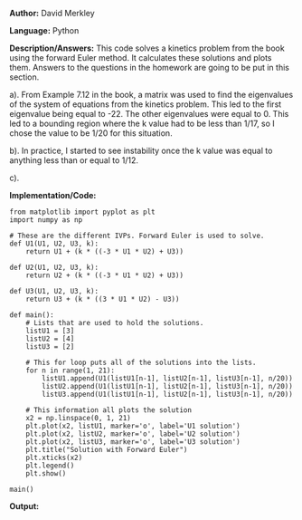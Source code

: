 **Author:** David Merkley

**Language:** Python

**Description/Answers:** This code solves a kinetics problem from the book using the forward Euler method.  It calculates these solutions and plots them. Answers to the questions in the homework are going to be put in this section.

a). From Example 7.12 in the book, a matrix was used to find the eigenvalues of the system of equations from the kinetics problem. This led to the first eigenvalue being equal to -22. The other eigenvalues were equal to 0. This led to a bounding region where the k value had to be less than 1/17, so I chose the value to be 1/20 for this situation.

b). In practice, I started to see instability once the k value was equal to anything less than or equal to 1/12.

c). 

**Implementation/Code:** 

    from matplotlib import pyplot as plt
    import numpy as np

    # These are the different IVPs. Forward Euler is used to solve.
    def U1(U1, U2, U3, k):
        return U1 + (k * ((-3 * U1 * U2) + U3))

    def U2(U1, U2, U3, k):
        return U2 + (k * ((-3 * U1 * U2) + U3))

    def U3(U1, U2, U3, k):
        return U3 + (k * ((3 * U1 * U2) - U3))

    def main():
        # Lists that are used to hold the solutions.
        listU1 = [3]
        listU2 = [4]
        listU3 = [2]

        # This for loop puts all of the solutions into the lists.
        for n in range(1, 21):
            listU1.append(U1(listU1[n-1], listU2[n-1], listU3[n-1], n/20))
            listU2.append(U1(listU1[n-1], listU2[n-1], listU3[n-1], n/20))
            listU3.append(U1(listU1[n-1], listU2[n-1], listU3[n-1], n/20))

        # This information all plots the solution
        x2 = np.linspace(0, 1, 21)
        plt.plot(x2, listU1, marker='o', label='U1 solution')
        plt.plot(x2, listU2, marker='o', label='U2 solution')
        plt.plot(x2, listU3, marker='o', label='U3 solution')
        plt.title("Solution with Forward Euler")
        plt.xticks(x2)
        plt.legend()
        plt.show()

    main()

**Output:**

